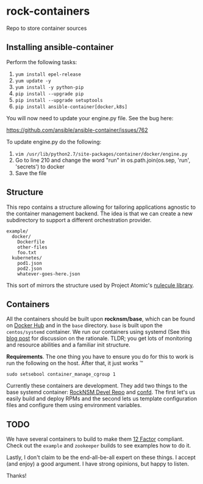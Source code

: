 # rock-containers
Repo to store container sources

## Installing ansible-container

Perform the following tasks:
1. `yum install epel-release`
2. `yum update -y`
3. `yum install -y python-pip`
4. `pip install --upgrade pip`
5. `pip install --upgrade setuptools`
6. `pip install ansible-container[docker,k8s]`

You will now need to update your engine.py file. See the bug here:

https://github.com/ansible/ansible-container/issues/762

To update engine.py do the following:
1. `vim /usr/lib/python2.7/site-packages/container/docker/engine.py`
2. Go to line 210 and change the word "run" in os.path.join(os.sep, 'run', 'secrets') to docker
3. Save the file

## Structure
This repo contains a structure allowing for tailoring applications
agnostic to the container management backend. The idea is that we
can create a new subdirectory to support a different orchestration
provider.

```
example/
  docker/
    Dockerfile
    other-files
    foo.txt
  kubernetes/
    pod1.json
    pod2.json
    whatever-goes-here.json
```

This sort of mirrors the structure used by Project Atomic's
[nulecule library](https://github.com/projectatomic/nulecule-library).

## Containers

All the containers should be built upon **rocknsm/base**, which can be
found on [Docker Hub](https://hub.docker.com/r/rocknsm/base/) and in the
`base` directory. `base` is built upon the `centos/systemd` container. We
run our containers using systemd (See this [blog post](https://developers.redhat.com/blog/2016/09/13/running-systemd-in-a-non-privileged-container/)
for discussion on the rationale. TLDR; you get lots of monitoring and
resource abilities and a familiar init structure.

**Requirements**. The one thing you have to ensure you do for this to work is
run the following on the host. After that, it just works :tm:
```
sudo setsebool container_manage_cgroup 1
```

Currently these containers are development. They add two things to the base
systemd container: [RockNSM Devel Repo](https://copr.fedorainfracloud.org/coprs/g/rocknsm/rocknsm-2.1/) and
[confd](https://github.com/kelseyhightower/confd). The first let's us easily
build and deploy RPMs and the second lets us template configuration files
and configure them using environment variables.

## TODO

We have several containers to build to make them [12 Factor](https://12factor.net/)
compliant. Check out the `example` and `zookeeper` builds to see examples
how to do it.

Lastly, I don't claim to be the end-all-be-all expert on these things. I accept
(and enjoy) a good argument. I have strong opinions, but happy to listen.

Thanks!
